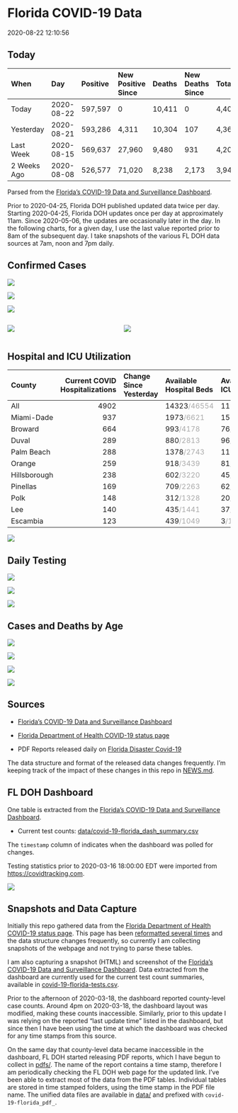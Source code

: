 Florida COVID-19 Data
================
2020-08-22 12:10:56

## Today

| When        | Day        | Positive | New Positive Since | Deaths | New Deaths Since | Total     |
| :---------- | :--------- | :------- | :----------------- | :----- | :--------------- | :-------- |
| Today       | 2020-08-22 | 597,597  | 0                  | 10,411 | 0                | 4,401,847 |
| Yesterday   | 2020-08-21 | 593,286  | 4,311              | 10,304 | 107              | 4,367,212 |
| Last Week   | 2020-08-15 | 569,637  | 27,960             | 9,480  | 931              | 4,202,725 |
| 2 Weeks Ago | 2020-08-08 | 526,577  | 71,020             | 8,238  | 2,173            | 3,945,872 |

Parsed from the [Florida’s COVID-19 Data and Surveillance
Dashboard](https://fdoh.maps.arcgis.com/apps/opsdashboard/index.html#/8d0de33f260d444c852a615dc7837c86).

Prior to 2020-04-25, Florida DOH published updated data twice per day.
Starting 2020-04-25, Florida DOH updates once per day at approximately
11am. Since 2020-05-06, the updates are occasionally later in the day.
In the following charts, for a given day, I use the last value reported
prior to 8am of the subsequent day. I take snapshots of the various FL
DOH data sources at 7am, noon and 7pm daily.

## Confirmed Cases

![](plots/covid-19-florida-daily-test-changes.png)

![](plots/covid-19-florida-deaths-by-day.png)

![](plots/covid-19-florida-county-top-6.png)

<div class="columns">

<div class="column is-full-mobile">

![](plots/covid-19-florida-testing.png)

</div>

<div class="column is-full-mobile">

![](plots/covid-19-florida-total-positive.png)

</div>

</div>

## Hospital and ICU Utilization

| County       | Current COVID Hospitalizations | Change Since Yesterday | Available Hospital Beds                      | Available ICU Beds                         |
| :----------- | -----------------------------: | :--------------------- | :------------------------------------------- | :----------------------------------------- |
| All          |                           4902 |                        | 14323<span style="color: #aaa">/46554</span> | 1172<span style="color: #aaa">/4925</span> |
| Miami-Dade   |                            937 |                        | 1973<span style="color: #aaa">/6621</span>   | 157<span style="color: #aaa">/824</span>   |
| Broward      |                            664 |                        | 993<span style="color: #aaa">/4178</span>    | 76<span style="color: #aaa">/435</span>    |
| Duval        |                            289 |                        | 880<span style="color: #aaa">/2813</span>    | 96<span style="color: #aaa">/345</span>    |
| Palm Beach   |                            288 |                        | 1378<span style="color: #aaa">/2743</span>   | 111<span style="color: #aaa">/301</span>   |
| Orange       |                            259 |                        | 918<span style="color: #aaa">/3439</span>    | 81<span style="color: #aaa">/291</span>    |
| Hillsborough |                            238 |                        | 602<span style="color: #aaa">/3220</span>    | 45<span style="color: #aaa">/318</span>    |
| Pinellas     |                            169 |                        | 709<span style="color: #aaa">/2263</span>    | 62<span style="color: #aaa">/244</span>    |
| Polk         |                            148 |                        | 312<span style="color: #aaa">/1328</span>    | 20<span style="color: #aaa">/132</span>    |
| Lee          |                            140 |                        | 435<span style="color: #aaa">/1441</span>    | 37<span style="color: #aaa">/104</span>    |
| Escambia     |                            123 |                        | 439<span style="color: #aaa">/1049</span>    | 3<span style="color: #aaa">/138</span>     |

![](plots/covid-19-florida-icu-usage.png)

## Daily Testing

![](plots/covid-19-florida-tests-per-case.png)

<!-- ![](plots/covid-19-florida-change-new-cases.png) -->

![](plots/covid-19-florida-tests-percent-positive.png)

![](plots/covid-19-florida-test-and-case-growth.png)

## Cases and Deaths by Age

![](plots/covid-19-florida-weekly-events-by-age.png)

![](plots/covid-19-florida-age.png)

![](plots/covid-19-florida-age-deaths.png)

![](plots/covid-19-florida-age-sex.png)

## Sources

  - [Florida’s COVID-19 Data and Surveillance
    Dashboard](https://fdoh.maps.arcgis.com/apps/opsdashboard/index.html#/8d0de33f260d444c852a615dc7837c86)

  - [Florida Department of Health COVID-19 status
    page](http://www.floridahealth.gov/diseases-and-conditions/COVID-19/)

  - PDF Reports released daily on [Florida Disaster
    Covid-19](http://www.floridahealth.gov/diseases-and-conditions/COVID-19/)

The data structure and format of the released data changes frequently.
I’m keeping track of the impact of these changes in this repo in
[NEWS.md](NEWS.md).

## FL DOH Dashboard

One table is extracted from the [Florida’s COVID-19 Data and
Surveillance
Dashboard](https://fdoh.maps.arcgis.com/apps/opsdashboard/index.html#/8d0de33f260d444c852a615dc7837c86).

  - Current test counts:
    [data/covid-19-florida\_dash\_summary.csv](data/covid-19-florida_dash_summary.csv)

The `timestamp` column of indicates when the dashboard was polled for
changes.

Testing statistics prior to 2020-03-16 18:00:00 EDT were imported from
<https://covidtracking.com>.

![](screenshots/fodh_maps_arcgis_com__apps__opsdashboard.png)

## Snapshots and Data Capture

Initially this repo gathered data from the [Florida Department of Health
COVID-19 status
page](http://www.floridahealth.gov/diseases-and-conditions/COVID-19/).
This page has been [reformatted several
times](screenshots/floridahealth_gov__diseases-and-conditions__COVID-19.png)
and the data structure changes frequently, so currently I am collecting
snapshots of the webpage and not trying to parse these tables.

I am also capturing a snapshot (HTML) and screenshot of the [Florida’s
COVID-19 Data and Surveillance
Dashboard](https://fdoh.maps.arcgis.com/apps/opsdashboard/index.html#/8d0de33f260d444c852a615dc7837c86).
Data extracted from the dashboard are currently used for the current
test count summaries, available in
[covid-19-florida-tests.csv](covid-19-florida-tests.csv).

Prior to the afternoon of 2020-03-18, the dashboard reported
county-level case counts. Around 4pm on 2020-03-18, the dashboard layout
was modified, making these counts inaccessible. Similarly, prior to this
update I was relying on the reported “last update time” listed in the
dashboard, but since then I have been using the time at which the
dashboard was checked for any time stamps from this source.

On the same day that county-level data became inaccessible in the
dashboard, FL DOH started releasing PDF reports, which I have begun to
collect in [pdfs/](pdfs/). The name of the report contains a time stamp,
therefore I am periodically checking the FL DOH web page for the updated
link. I’ve been able to extract most of the data from the PDF tables.
Individual tables are stored in time stamped folders, using the time
stamp in the PDF file name. The unified data files are available in
[data/](data/) and prefixed with `covid-19-florida_pdf_`.
